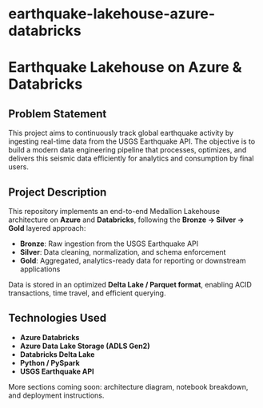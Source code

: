 # earthquake-lakehouse-azure-databricks

# Earthquake Lakehouse on Azure & Databricks

## Problem Statement

This project aims to continuously track global earthquake activity by ingesting real-time data from the USGS Earthquake API. The objective is to build a modern data engineering pipeline that processes, optimizes, and delivers this seismic data efficiently for analytics and consumption by final users.

## Project Description

This repository implements an end-to-end Medallion Lakehouse architecture on **Azure** and **Databricks**, following the **Bronze → Silver → Gold** layered approach:

* **Bronze**: Raw ingestion from the USGS Earthquake API
* **Silver**: Data cleaning, normalization, and schema enforcement
* **Gold**: Aggregated, analytics-ready data for reporting or downstream applications

Data is stored in an optimized **Delta Lake / Parquet format**, enabling ACID transactions, time travel, and efficient querying.

## Technologies Used

* **Azure Databricks**
* **Azure Data Lake Storage (ADLS Gen2)**
* **Databricks Delta Lake**
* **Python / PySpark**
* **USGS Earthquake API**

More sections coming soon: architecture diagram, notebook breakdown, and deployment instructions.

